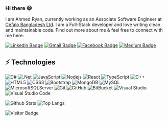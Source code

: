 ### Hi there 😄

I am Ahmed Ryan, currently working as an Associate Software Engineer at [Cefalo Bangladesh Ltd](https://www.cefalo.com/en/). I am a Full-Stack developer and love writing clean and maintainable code. Find out more about me & feel free to connect with me here:

[![Linkedin Badge](https://img.shields.io/badge/-LinkedIn-blue?style=flat-square&logo=Linkedin&logoColor=white&link=https://www.linkedin.com/in/ahmedryanfaiyaz/)](https://www.linkedin.com/in/ahmedryanfaiyaz/)
[![Gmail Badge](https://img.shields.io/badge/-Gmail-c14438?style=flat-square&logo=Gmail&logoColor=white&link=mailto:ahmedryanfaiyaz@gmail.com)](mailto:ahmedryanfaiyaz@gmail.com)
[![Facebook Badge](https://img.shields.io/badge/-Facebook-1877F2?style=flat-square&logo=facebook&logoColor=white&link=https://www.facebook.com/ahmedryanfaiyaz)](https://www.facebook.com/ahmedryanfaiyaz)
[![Medium Badge](https://img.shields.io/badge/-Medium-12100E?style=flat-square&logo=medium&logoColor=white&link=https://medium.com/@ahmedryanfaiyaz)](https://medium.com/@ahmedryanfaiyaz)


## ⚡ Technologies

![C#](https://img.shields.io/badge/C%23-%23239120.svg?style=flat-square&logo=c-sharp&logoColor=white)
![.Net](https://img.shields.io/badge/.NET-5C2D91?style=flat-square&logo=.net&logoColor=white)
![JavaScript](https://img.shields.io/badge/-JavaScript-black?style=flat-square&logo=javascript)
![Nodejs](https://img.shields.io/badge/-Nodejs-black?style=flat-square&logo=Node.js)
![React](https://img.shields.io/badge/-React-black?style=flat-square&logo=react)
![TypeScript](https://img.shields.io/badge/-TypeScript-%23007ACC.svg?style=flat-square&logo=typescript&logoColor=white)
![C++](https://img.shields.io/badge/-C++-00599C?style=flat-square&logo=c)
![HTML5](https://img.shields.io/badge/-HTML5-E34F26?style=flat-square&logo=html5&logoColor=white)
![CSS3](https://img.shields.io/badge/-CSS3-1572B6?style=flat-square&logo=css3)
![Bootstrap](https://img.shields.io/badge/-Bootstrap-563D7C?style=flat-square&logo=bootstrap)
![MongoDB](https://img.shields.io/badge/-MongoDB-black?style=flat-square&logo=mongodb)
![MySQL](https://img.shields.io/badge/-MySQL-black?style=flat-square&logo=mysql)
![MicrosoftSQLServer](https://img.shields.io/badge/Microsoft%20SQL%20Server-CC2927?style=flat-square&logo=microsoft%20sql%20server&logoColor=white)
![Git](https://img.shields.io/badge/-Git-black?style=flat-square&logo=git)
![GitHub](https://img.shields.io/badge/-GitHub-181717?style=flat-square&logo=github)
![BitBucket](https://img.shields.io/badge/-BitBucket-darkblue?style=flat-square&logo=bitbucket)
![Visual Studio](https://img.shields.io/badge/Visual%20Studio-5C2D91.svg?style=flat-square&logo=visual-studio&logoColor=white)
![Visual Studio Code](https://img.shields.io/badge/Visual%20Studio%20Code-0078d7.svg?style=flat-square&logo=visual-studio-code&logoColor=white)

![Github Stats](https://github-readme-stats.vercel.app/api?username=ahmedryanfaiyaz&count_private=true&show_icons=true&include_all_commits=true&theme=dracula&hide_border=true&line_height=24&card_width=550px)
![Top Langs](https://github-readme-stats.vercel.app/api/top-langs/?username=ahmedryanfaiyaz&langs_count=8&hide=TeX&layout=compact&theme=dracula&hide_border=true&card_width=400px)

![Visitor Badge](https://visitor-badge.laobi.icu/badge?page_id=ahmedryanfaiyaz.ahmedryanfaiyaz)
